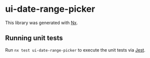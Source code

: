 # ui-date-range-picker

This library was generated with [Nx](https://nx.dev).

## Running unit tests

Run `nx test ui-date-range-picker` to execute the unit tests via [Jest](https://jestjs.io).
